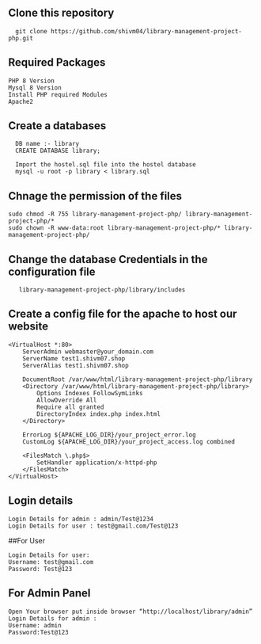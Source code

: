 ## Clone this repository
```
  git clone https://github.com/shivm04/library-management-project-php.git
```

## Required Packages 
```
PHP 8 Version 
Mysql 8 Version
Install PHP required Modules
Apache2
```

## Create a databases 
```
  DB name :- library
  CREATE DATABASE library;

  Import the hostel.sql file into the hostel database
  mysql -u root -p library < library.sql

```

## Chnage the permission of the files 
```
sudo chmod -R 755 library-management-project-php/ library-management-project-php/*
sudo chown -R www-data:root library-management-project-php/* library-management-project-php/
```

## Change the database Credentials in the configuration file 
```
   library-management-project-php/library/includes
```

## Create a config file for the apache to host our website 

```
<VirtualHost *:80>
    ServerAdmin webmaster@your_domain.com
    ServerName test1.shivm07.shop
    ServerAlias test1.shivm07.shop

    DocumentRoot /var/www/html/library-management-project-php/library
    <Directory /var/www/html/library-management-project-php/library>
        Options Indexes FollowSymLinks
        AllowOverride All
        Require all granted
        DirectoryIndex index.php index.html
    </Directory>

    ErrorLog ${APACHE_LOG_DIR}/your_project_error.log
    CustomLog ${APACHE_LOG_DIR}/your_project_access.log combined

    <FilesMatch \.php$>
        SetHandler application/x-httpd-php
    </FilesMatch>
</VirtualHost>

```

## Login details
```
Login Details for admin : admin/Test@1234
Login Details for user : test@gmail.com/Test@123
```

##For User

```
Login Details for user: 
Username: test@gmail.com
Password: Test@123
```

## For Admin Panel

```
Open Your browser put inside browser “http://localhost/library/admin”
Login Details for admin : 
Username: admin
Password:Test@123
```
